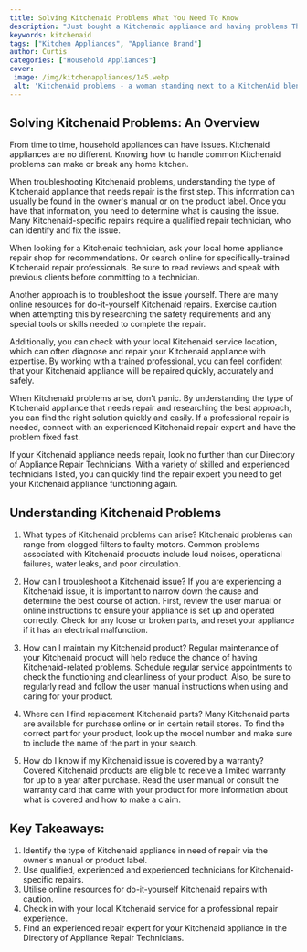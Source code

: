 ```yaml
---
title: Solving Kitchenaid Problems What You Need To Know
description: "Just bought a Kitchenaid appliance and having problems This blog post talks about common problems and how to fix them so you can use your Kitchenaid at peak performance"
keywords: kitchenaid
tags: ["Kitchen Appliances", "Appliance Brand"]
author: Curtis
categories: ["Household Appliances"]
cover: 
 image: /img/kitchenappliances/145.webp
 alt: 'KitchenAid problems - a woman standing next to a KitchenAid blender with her hands on her hips'
---
```

## Solving Kitchenaid Problems: An Overview
From time to time, household appliances can have issues. Kitchenaid appliances are no different. Knowing how to handle common Kitchenaid problems can make or break any home kitchen.

When troubleshooting Kitchenaid problems, understanding the type of Kitchenaid appliance that needs repair is the first step. This information can usually be found in the owner's manual or on the product label. Once you have that information, you need to determine what is causing the issue. Many Kitchenaid-specific repairs require a qualified repair technician, who can identify and fix the issue.

When looking for a Kitchenaid technician, ask your local home appliance repair shop for recommendations. Or search online for specifically-trained Kitchenaid repair professionals. Be sure to read reviews and speak with previous clients before committing to a technician.

Another approach is to troubleshoot the issue yourself. There are many online resources for do-it-yourself Kitchenaid repairs. Exercise caution when attempting this by researching the safety requirements and any special tools or skills needed to complete the repair.

Additionally, you can check with your local Kitchenaid service location, which can often diagnose and repair your Kitchenaid appliance with expertise. By working with a trained professional, you can feel confident that your Kitchenaid appliance will be repaired quickly, accurately and safely.

When Kitchenaid problems arise, don't panic. By understanding the type of Kitchenaid appliance that needs repair and researching the best approach, you can find the right solution quickly and easily. If a professional repair is needed, connect with an experienced Kitchenaid repair expert and have the problem fixed fast.

If your Kitchenaid appliance needs repair, look no further than our Directory of Appliance Repair Technicians. With a variety of skilled and experienced technicians listed, you can quickly find the repair expert you need to get your Kitchenaid appliance functioning again.

## Understanding Kitchenaid Problems

1. What types of Kitchenaid problems can arise?
 Kitchenaid problems can range from clogged filters to faulty motors. Common problems associated with Kitchenaid products include loud noises, operational failures, water leaks, and poor circulation. 

2. How can I troubleshoot a Kitchenaid issue?
 If you are experiencing a Kitchenaid issue, it is important to narrow down the cause and determine the best course of action. First, review the user manual or online instructions to ensure your appliance is set up and operated correctly. Check for any loose or broken parts, and reset your appliance if it has an electrical malfunction. 

3. How can I maintain my Kitchenaid product? 
 Regular maintenance of your Kitchenaid product will help reduce the chance of having Kitchenaid-related problems. Schedule regular service appointments to check the functioning and cleanliness of your product. Also, be sure to regularly read and follow the user manual instructions when using and caring for your product.

4. Where can I find replacement Kitchenaid parts?
 Many Kitchenaid parts are available for purchase online or in certain retail stores. To find the correct part for your product, look up the model number and make sure to include the name of the part in your search. 

5. How do I know if my Kitchenaid issue is covered by a warranty?
 Covered Kitchenaid products are eligible to receive a limited warranty for up to a year after purchase. Read the user manual or consult the warranty card that came with your product for more information about what is covered and how to make a claim.

## Key Takeaways:
1. Identify the type of Kitchenaid appliance in need of repair via the owner's manual or product label.
2. Use qualified, experienced and experienced technicians for Kitchenaid-specific repairs.
3. Utilise online resources for do-it-yourself Kitchenaid repairs with caution.
4. Check in with your local Kitchenaid service for a professional repair experience.
5. Find an experienced repair expert for your Kitchenaid appliance in the Directory of Appliance Repair Technicians.
